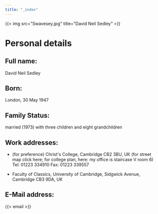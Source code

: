 ```yaml
---
title: "_index"
---
```


{{< img src="Swavesey.jpg" title="David Neil Sedley" >}}

# Personal details

## Full name:
David Neil Sedley

## Born:
London, 30 May 1947

## Family Status:
married (1973) with three children and eight grandchildren

## Work addresses:
- (for preference) Christ's College, Cambridge CB2 3BU, UK
(for street map click here; for college plan, here: my office is staircase V room 6)
Tel: 01223 334910
Fax: 01223 339557

- Faculty of Classics, University of Cambridge, Sidgwick Avenue, Cambridge CB3 9DA, UK

## E-Mail address:
{{< email >}}
